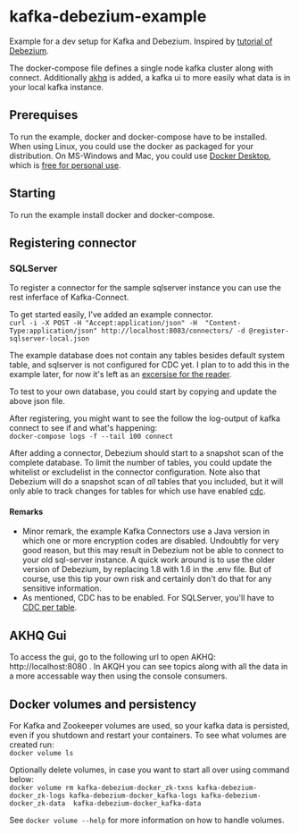 # kafka-debezium-example
Example for a dev setup for Kafka and Debezium. Inspired by [tutorial of Debezium](https://github.com/debezium/debezium-examples/tree/main/tutorial).

The docker-compose file defines a single node kafka cluster along with connect. Additionally [akhq](https://akhq.io) is added, a kafka ui to more easily what data is in your local kafka instance.

## Prerequises
To run the example, docker and docker-compose have to be installed. When using Linux, you could use the docker as packaged for your distribution. On MS-Windows and Mac, you could use [Docker Desktop](https://www.docker.com/products/docker-desktop), which is [free for personal use](https://www.docker.com/products/personal).

## Starting
To run the example install docker and docker-compose.

## Registering connector
### SQLServer
To register a connector for the sample sqlserver instance you can use the rest inferface of Kafka-Connect.


To get started easily, I've added an example connector.  
```curl -i -X POST -H "Accept:application/json" -H  "Content-Type:application/json" http://localhost:8083/connectors/ -d @register-sqlserver-local.json```

The example database does not contain any tables besides default system table, and sqlserver is not configured for CDC yet. I plan to to add this in the example later, for now it's left as an [excersise for the reader](https://docs.microsoft.com/en-us/sql/relational-databases/track-changes/about-change-data-capture-sql-server).

To test to your own database, you could start by copying and update the above json file.

After registering, you might want to see the follow the log-output of kafka connect to see if and what's happening:  
```docker-compose logs -f --tail 100 connect```

After adding a connector, Debezium should start to a snapshot scan of the complete database. To limit the number of tables, you could update the whitelist or excludelist in the connector configuration. Note also that Debezium will do a snapshot scan of *all* tables that you included, but it will only able to track changes for tables for which use have enabled [cdc]((https://docs.microsoft.com/en-us/sql/relational-databases/track-changes/about-change-data-capture-sql-server)).

#### Remarks
* Minor remark, the example Kafka Connectors use a Java version in which one or more encryption codes are disabled. Undoubtly for very good reason, but this may result in Debezium not be able to connect to your old sql-server instance. A quick work around is to use the older version of Debezium, by replacing 1.8 with 1.6 in the .env file. But of course, use this tip your own risk and certainly don't do that for any sensitive information.
* As mentioned, CDC has to be enabled. For SQLServer, you'll have to [CDC per table](https://docs.microsoft.com/en-us/sql/relational-databases/track-changes/enable-and-disable-change-data-capture-sql-server?view=sql-server-ver15#enable-for-a-table).

## AKHQ Gui
To access the gui, go to the following url to open AKHQ: http://localhost:8080 . In AKQH you can see topics along with all the data in a more accessable way then using the console consumers.

## Docker volumes and persistency


For Kafka and Zookeeper volumes are used, so your kafka data is persisted, even if you shutdown and restart your containers. To see what volumes are created run:  
```docker volume ls```

Optionally delete volumes, in case you want to start all over using command below:  
```docker volume rm kafka-debezium-docker_zk-txns kafka-debezium-docker_zk-logs kafka-debezium-docker_kafka-logs kafka-debezium-docker_zk-data  kafka-debezium-docker_kafka-data```

See ```docker volume --help``` for more information on how to handle volumes.